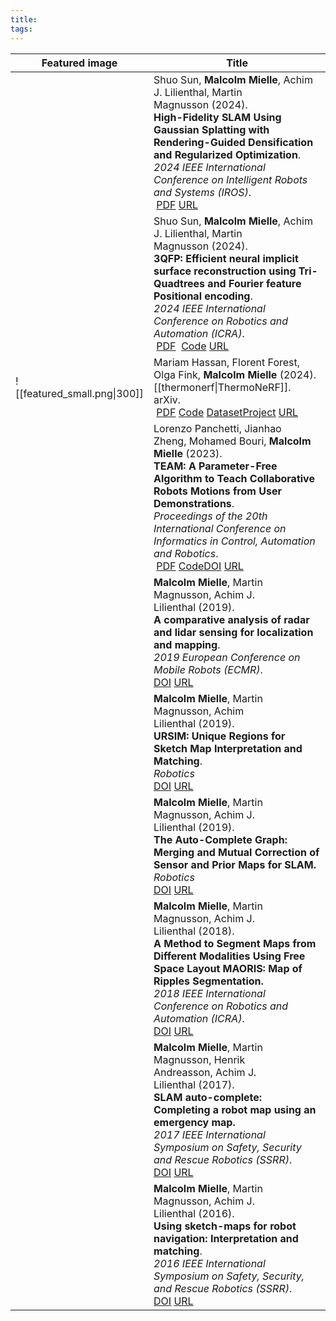 ```yaml
---
title: 
tags:
---
```


| Featured image               | Title                                                                                                                                                                                                                                                                                                                                                                                                                                                                                                                                 |
| ---------------------------- | ------------------------------------------------------------------------------------------------------------------------------------------------------------------------------------------------------------------------------------------------------------------------------------------------------------------------------------------------------------------------------------------------------------------------------------------------------------------------------------------------------------------------------------- |
|                              | Shuo Sun, **Malcolm Mielle**, Achim J. Lilienthal, Martin Magnusson (2024). <br>**High-Fidelity SLAM Using Gaussian Splatting with Rendering-Guided Densification and Regularized Optimization**. <br>_2024 IEEE International Conference on Intelligent Robots and Systems (IROS)_.<br> [PDF](http://arxiv.org/pdf/2403.12535) [URL](http://arxiv.org/abs/2403.12535)                                                                                                                                                                |
|                              | Shuo Sun, **Malcolm Mielle**, Achim J. Lilienthal, Martin Magnusson (2024). <br>**3QFP: Efficient neural implicit surface reconstruction using Tri-Quadtrees and Fourier feature Positional encoding**. <br>_2024 IEEE International Conference on Robotics and Automation (ICRA)_.<br> [PDF](https://arxiv.org/pdf/2401.07164)  [Code](https://github.com/ljjTYJR/3QFP) [URL](http://arxiv.org/abs/2401.07164)                                                                                                                       |
| ![[featured_small.png\|300]] | Mariam Hassan, Florent Forest, Olga Fink, **Malcolm Mielle** (2024). <br>[[thermonerf\|ThermoNeRF]]. <br>arXiv.<br> [PDF](https://arxiv.org/pdf/2403.12154) [Code](https://github.com/Schindler-EPFL-Lab/thermo-nerf) [Dataset](https://zenodo.org/records/10835108)[Project](https://malcolmmielle.github.io/project/insulated/) [URL](http://arxiv.org/abs/2403.12154)<br>                                                                                                                                                          |
|                              | Lorenzo Panchetti, Jianhao Zheng, Mohamed Bouri, **Malcolm Mielle** (2023). <br>**TEAM: A Parameter-Free Algorithm to Teach Collaborative Robots Motions from User Demonstrations**. <br>_Proceedings of the 20th International Conference on Informatics in Control, Automation and Robotics_.<br> [PDF](https://arxiv.org/pdf/2209.06940) [Code](https://github.com/Schindler-EPFL-Lab/team)[DOI](https://doi.org/10.5220/0012159700003543) [URL](https://www.scitepress.org/DigitalLibrary/Link.aspx?doi=10.5220/0012159700003543) |
|                              | **Malcolm Mielle**, Martin Magnusson, Achim J. Lilienthal (2019). <br>**A comparative analysis of radar and lidar sensing for localization and mapping**. <br>_2019 European Conference on Mobile Robots (ECMR)_.<br>[DOI](https://doi.org/10.1109/ECMR.2019.8870345) [URL](https://ieeexplore.ieee.org/document/8870345/)<br>                                                                                                                                                                                                        |
|                              | **Malcolm Mielle**, Martin Magnusson, Achim Lilienthal (2019). <br>**URSIM: Unique Regions for Sketch Map Interpretation and Matching**. <br>*Robotics*<br>[DOI](https://doi.org/10.3390/robotics8020043) [URL](https://www.mdpi.com/2218-6581/8/2/43)                                                                                                                                                                                                                                                                                |
|                              | **Malcolm Mielle**, Martin Magnusson, Achim J. Lilienthal (2019). <br>**The Auto-Complete Graph: Merging and Mutual Correction of Sensor and Prior Maps for SLAM.** <br>*Robotics*<br>[DOI](https://doi.org/10.3390/robotics8020040) [URL](https://www.mdpi.com/2218-6581/8/2/40)                                                                                                                                                                                                                                                     |
|                              | **Malcolm Mielle**, Martin Magnusson, Achim J. Lilienthal (2018). <br>**A Method to Segment Maps from Different Modalities Using Free Space Layout MAORIS: Map of Ripples Segmentation.** <br>_2018 IEEE International Conference on Robotics and Automation (ICRA)_.<br>[DOI](https://doi.org/10.1109/ICRA.2018.8461128) [URL](https://ieeexplore.ieee.org/document/8461128/)                                                                                                                                                        |
|                              | **Malcolm Mielle**, Martin Magnusson, Henrik Andreasson, Achim J. Lilienthal (2017). <br>**SLAM auto-complete: Completing a robot map using an emergency map.** <br>_2017 IEEE International Symposium on Safety, Security and Rescue Robotics (SSRR)_.<br>[DOI](https://doi.org/10.1109/SSRR.2017.8088137) [URL](http://ieeexplore.ieee.org/document/8088137/)                                                                                                                                                                       |
|                              | **Malcolm Mielle**, Martin Magnusson, Achim J. Lilienthal (2016). <br>**Using sketch-maps for robot navigation: Interpretation and matching**. <br>_2016 IEEE International Symposium on Safety, Security, and Rescue Robotics (SSRR)_.<br>[DOI](https://doi.org/10.1109/SSRR.2016.7784307) [URL](http://ieeexplore.ieee.org/document/7784307/)                                                                                                                                                                                       |
